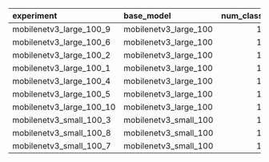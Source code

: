 | experiment               | base_model            |   num_classes |   learning_rate | pretrained   |   weight_decay |   patience |   factor |   min_lr |   train_loss_min |   train_acc_max |   val_loss_min |   val_acc_max |   test_loss_min |   test_acc_max |   test_best_acc |
|:-------------------------|:----------------------|--------------:|----------------:|:-------------|---------------:|-----------:|---------:|---------:|-----------------:|----------------:|---------------:|--------------:|----------------:|---------------:|----------------:|
| mobilenetv3_large_100_9  | mobilenetv3_large_100 |           101 |        0.000300 | True         |       0.000050 |          5 | 0.200000 | 0.000000 |         0.580674 |        0.839970 |       0.920182 |      0.768358 |        0.965715 |       0.761980 |        0.761980 |
| mobilenetv3_large_100_6  | mobilenetv3_large_100 |           101 |        0.000300 | True         |       0.000050 |          5 | 0.200000 | 0.000000 |         0.595079 |        0.838182 |       0.920188 |      0.767739 |        0.987941 |       0.754257 |        0.754257 |
| mobilenetv3_large_100_2  | mobilenetv3_large_100 |           101 |        0.000300 | True         |       0.000050 |          5 | 0.200000 | 0.000000 |         0.584249 |        0.837528 |       0.916848 |      0.768771 |        0.987290 |       0.753069 |        0.753069 |
| mobilenetv3_large_100_1  | mobilenetv3_large_100 |           101 |        0.000300 | True         |       0.000050 |          5 | 0.200000 | 0.000000 |         0.575520 |        0.840843 |       0.905457 |      0.767327 |        0.975742 |       0.751485 |        0.751485 |
| mobilenetv3_large_100_4  | mobilenetv3_large_100 |           101 |        0.000300 | True         |       0.000050 |          5 | 0.200000 | 0.000000 |         0.590185 |        0.837484 |       0.917998 |      0.765677 |        0.997611 |       0.750693 |        0.750693 |
| mobilenetv3_large_100_5  | mobilenetv3_large_100 |           101 |        0.000100 | True         |       0.000100 |          5 | 0.300000 | 0.000000 |         0.844034 |        0.776682 |       0.925948 |      0.748350 |        0.977817 |       0.732079 |        0.732079 |
| mobilenetv3_large_100_10 | mobilenetv3_large_100 |           101 |        0.000050 | True         |       0.000100 |          5 | 0.300000 | 0.000000 |         1.174850 |        0.696951 |       1.071060 |      0.711221 |        1.098413 |       0.709703 |        0.709703 |
| mobilenetv3_small_100_3  | mobilenetv3_small_100 |           101 |        0.000100 | True         |       0.000010 |          5 | 0.300000 | 0.000000 |         1.194779 |        0.685087 |       1.208279 |      0.687087 |        1.245373 |       0.670495 |        0.670495 |
| mobilenetv3_small_100_8  | mobilenetv3_small_100 |           101 |        0.000050 | True         |       0.000010 |          5 | 0.300000 | 0.000000 |         1.361909 |        0.642518 |       1.248755 |      0.669554 |        1.246552 |       0.667723 |        0.667723 |
| mobilenetv3_small_100_7  | mobilenetv3_small_100 |           101 |        0.000300 | True         |       0.000100 |          5 | 0.200000 | 0.000000 |         1.626369 |        0.578139 |       1.566313 |      0.599216 |        1.595367 |       0.589703 |        0.589703 |